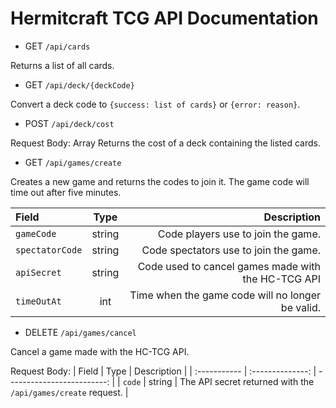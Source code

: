 # Hermitcraft TCG API Documentation

- GET `/api/cards`

Returns a list of all cards.

- GET `/api/deck/{deckCode}`

Convert a deck code to `{success: list of cards}` or `{error: reason}`.

- POST `/api/deck/cost`

Request Body: Array<hermit id as string>
Returns the cost of a deck containing the listed cards.

- GET `/api/games/create`

Creates a new game and returns the codes to join it. The game code will time out after five minutes.

| Field | Type | Description |
| :----------- | :--------------: | -------------------------: |
| `gameCode` | string | Code players use to join the game.  |
| `spectatorCode` | string   | Code spectators use to join the game. |
| `apiSecret` | string | Code used to cancel games made with the HC-TCG API |
| `timeOutAt` | int | Time when the game code will no longer be valid. |

- DELETE `/api/games/cancel`

Cancel a game made with the HC-TCG API.

Request Body:
| Field | Type | Description |
| :----------- | :--------------: | -------------------------: |
| `code` | string | The API secret returned with the `/api/games/create` request. |
